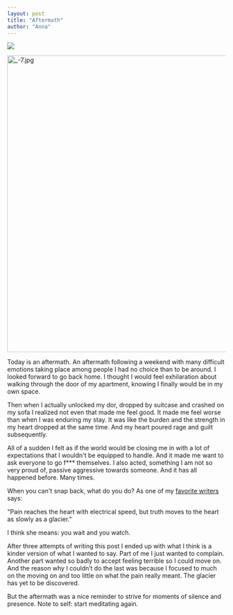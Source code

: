```yaml
---
layout: post
title: "Aftermath"
author: "Anna"
---
```


<img border="0" href="https://www.flickr.com/photos/halinakema/17090716445/" src="https://farm9.staticflickr.com/8054/29835907316_a1d38c3c9c_b.jpg">


<a data-flickr-embed="true"  href="https://www.flickr.com/photos/halinakema/29835907316/in/dateposted/" title="_-7.jpg"><img src="https://farm9.staticflickr.com/8054/29835907316_a1d38c3c9c_b.jpg" width="1024" height="683" alt="_-7.jpg"></a><script async src="//embedr.flickr.com/assets/client-code.js" charset="utf-8"></script>


Today is an aftermath. An aftermath following a weekend with many difficult emotions taking place among people I had no choice than to be around. I looked forward to go back home. I thought I would feel exhilaration about walking through the door of my apartment, knowing I finally would be in my own space.

Then when I actually unlocked my dor, dropped by suitcase and crashed on my sofa I realized not even that made me feel good. It made me feel worse than when I was enduring my stay. It was like the burden and the strength in my heart dropped at the same time. And my heart poured rage and guilt subsequently. 

All of a sudden I felt as if the world would be closing me in with a lot of expectations that I wouldn't be equipped to handle. And it made me want to ask everyone to go f*** themselves.  I also acted, something I am not so very proud of, passive aggressive towards someone. And it has all happened before. Many times.

When you can't snap back, what do you do? As one of my
[favorite writers](https://www.goodreads.com/quotes/152342-pain-reaches-the-heart-with-electrical-speed-but-truth-moves) says:

"Pain reaches the heart with electrical speed, but truth moves to the heart as slowly as a glacier."

I think she means: you wait and you watch. 

After three attempts of writing this post I ended up with what I think is a kinder version of what I wanted to say. Part of me I just wanted to complain. Another part wanted so badly to accept feeling terrible so I could move on. And the reason why I couldn’t do the last was because I focused to much on the moving on and too little on what the pain really meant. The glacier has yet to be discovered. 

But the aftermath was a nice reminder to strive for moments of silence and presence. Note to self: start meditating again. 









